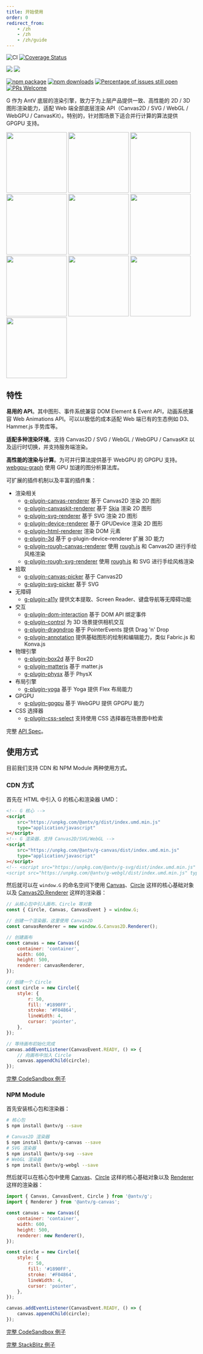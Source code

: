 ```yaml
---
title: 开始使用
order: 0
redirect_from:
    - /zh
    - /zh
    - /zh/guide
---
```


![CI](https://github.com/antvis/g/workflows/CI/badge.svg) [![Coverage Status](https://coveralls.io/repos/github/antvis/g/badge.svg?branch=next)](https://coveralls.io/github/antvis/g?branch=next)

![](https://img.shields.io/badge/language-typescript-blue.svg) ![](https://img.shields.io/badge/license-MIT-000000.svg)

[![npm package](https://img.shields.io/npm/v/@antv/g)](https://www.npmjs.com/package/@antv/g) [![npm downloads](http://img.shields.io/npm/dm/@antv/g)](https://www.npmjs.com/package/@antv/g) [![Percentage of issues still open](http://isitmaintained.com/badge/open/antvis/g.svg)](http://isitmaintained.com/project/antvis/g 'Percentage of issues still open') [![PRs Welcome](https://img.shields.io/badge/PRs-welcome-brightgreen.svg?style=shields)](https://github.com/antvis/g/pulls)

G 作为 AntV 底层的渲染引擎，致力于为上层产品提供一致、高性能的 2D / 3D 图形渲染能力，适配 Web 端全部底层渲染 API（Canvas2D / SVG / WebGL / WebGPU / CanvasKit）。特别的，针对图场景下适合并行计算的算法提供 GPGPU 支持。

<p>
  <a href="/zh/examples/ecosystem/d3#d3-force-directed-graph"><img height="160" src="https://gw.alipayobjects.com/mdn/rms_6ae20b/afts/img/A*PovRRJtsBMIAAAAAAAAAAAAAARQnAQ" /></a>
<a href="/zh/examples/ecosystem/d3#d3-barchart"><img height="160" src="https://gw.alipayobjects.com/mdn/rms_6ae20b/afts/img/A*h6vDS6eRVFoAAAAAAAAAAAAAARQnAQ" /></a>
<a href="/zh/examples/plugins/rough#rough-d3-barchart"><img height="160" src="https://gw.alipayobjects.com/mdn/rms_6ae20b/afts/img/A*aJaFSrYOLXMAAAAAAAAAAAAAARQnAQ" /></a>
<a href="/zh/examples/plugins/yoga#yoga-text"><img height="160" src="https://gw.alipayobjects.com/mdn/rms_6ae20b/afts/img/A*IH1fSJN9fsMAAAAAAAAAAAAAARQnAQ" /></a>
<a href="/zh/examples/plugins/physics-engine#box2d"><img height="160" src="https://gw.alipayobjects.com/mdn/rms_6ae20b/afts/img/A*Qw5OQLGQy_4AAAAAAAAAAAAAARQnAQ" /></a>
<a href="/zh/examples/plugins/rough#rough"><img height="160" src="https://gw.alipayobjects.com/mdn/rms_6ae20b/afts/img/A*d4iiS5_3YVIAAAAAAAAAAAAAARQnAQ" /></a>
<a href="/zh/examples/plugins/canvaskit#skottie"><img height="160" src="https://gw.alipayobjects.com/mdn/rms_6ae20b/afts/img/A*_usaTqSm6vYAAAAAAAAAAAAAARQnAQ" /></a>
<a href="/zh/examples/plugins/canvaskit#canvaskit-particles"><img height="160" src="https://gw.alipayobjects.com/mdn/rms_6ae20b/afts/img/A*919sR5Oxx_kAAAAAAAAAAAAAARQnAQ" /></a>
<a href="/zh/examples/3d/geometry#sphere"><img height="160" src="https://gw.alipayobjects.com/mdn/rms_6ae20b/afts/img/A*bsj2S4upLBgAAAAAAAAAAAAAARQnAQ" /></a>
<a href="/zh/examples/3d/3d-basic#force-3d"><img height="160" src="https://gw.alipayobjects.com/mdn/rms_6ae20b/afts/img/A*3XFxQKWOeKoAAAAAAAAAAAAAARQnAQ" /></a>
</p>

## 特性

**易用的 API**。其中图形、事件系统兼容 DOM Element & Event API，动画系统兼容 Web Animations API。可以以极低的成本适配 Web 端已有的生态例如 D3、Hammer.js 手势库等。

**适配多种渲染环境**。支持 Canvas2D / SVG / WebGL / WebGPU / CanvasKit 以及运行时切换，并支持服务端渲染。

**高性能的渲染与计算**。为可并行算法提供基于 WebGPU 的 GPGPU 支持。[webgpu-graph](/api/basic/concept/basic/concept/basic/concept/basic/concept/gpgpu/webgpu-graph) 使用 GPU 加速的图分析算法库。

可扩展的插件机制以及丰富的插件集：

- 渲染相关
  - [g-plugin-canvas-renderer](/plugins/canvas-renderer) 基于 Canvas2D 渲染 2D 图形
  - [g-plugin-canvaskit-renderer](/plugins/canvaskit-renderer) 基于 [Skia](https://skia.org/docs/user/modules/quickstart) 渲染 2D 图形
  - [g-plugin-svg-renderer](/plugins/svg-renderer) 基于 SVG 渲染 2D 图形
  - [g-plugin-device-renderer](/plugins/device-renderer) 基于 GPUDevice 渲染 2D 图形
  - [g-plugin-html-renderer](/plugins/html-renderer) 渲染 DOM 元素
  - [g-plugin-3d](/plugins/3d) 基于 g-plugin-device-renderer 扩展 3D 能力
  - [g-plugin-rough-canvas-renderer](/plugins/rough-canvas-renderer) 使用 [rough.js](https://roughjs.com/) 和 Canvas2D 进行手绘风格渲染
  - [g-plugin-rough-svg-renderer](/plugins/rough-svg-renderer) 使用 [rough.js](https://roughjs.com/) 和 SVG 进行手绘风格渲染
- 拾取
  - [g-plugin-canvas-picker](/plugins/canvas-picker) 基于 Canvas2D
  - [g-plugin-svg-picker](/plugins/svg-picker) 基于 SVG
- 无障碍
  - [g-plugin-a11y](/plugins/a11y) 提供文本提取、Screen Reader、键盘导航等无障碍功能
- 交互
  - [g-plugin-dom-interaction](/plugins/dom-interaction) 基于 DOM API 绑定事件
  - [g-plugin-control](/plugins/control) 为 3D 场景提供相机交互
  - [g-plugin-dragndrop](/plugins/dragndrop) 基于 PointerEvents 提供 Drag 'n' Drop
  - [g-plugin-annotation](/plugins/annotation) 提供基础图形的绘制和编辑能力，类似 Fabric.js 和 Konva.js
- 物理引擎
  - [g-plugin-box2d](/plugins/box2d) 基于 Box2D
  - [g-plugin-matterjs](/plugins/matterjs) 基于 matter.js
  - [g-plugin-physx](/plugins/physics-engine) 基于 PhysX
- 布局引擎
  - [g-plugin-yoga](/plugins/yoga) 基于 Yoga 提供 Flex 布局能力
- GPGPU
  - [g-plugin-gpgpu](/plugins/gpgpu) 基于 WebGPU 提供 GPGPU 能力
- CSS 选择器
  - [g-plugin-css-select](/plugins/css-select) 支持使用 CSS 选择器在场景图中检索

完整 [API Spec](/api/basic/concept/basic/concept/basic/concept/basic/concept)。

## 使用方式

目前我们支持 CDN 和 NPM Module 两种使用方式。

### CDN 方式

首先在 HTML 中引入 G 的核心和渲染器 UMD：

```html
<!-- G 核心 -->
<script
    src="https://unpkg.com/@antv/g/dist/index.umd.min.js"
    type="application/javascript"
></script>
<!-- G 渲染器，支持 Canvas2D/SVG/WebGL -->
<script
    src="https://unpkg.com/@antv/g-canvas/dist/index.umd.min.js"
    type="application/javascript"
></script>
<!-- <script src="https://unpkg.com/@antv/g-svg/dist/index.umd.min.js" type="application/javascript"></script>
<script src="https://unpkg.com/@antv/g-webgl/dist/index.umd.min.js" type="application/javascript"></script> -->
```

然后就可以在 `window.G` 的命名空间下使用 [Canvas](/api/basic/concept/basic/concept/basic/concept/basic/concept/canvas/intro)、[Circle](/api/basic/concept/basic/concept/basic/concept/basic/concept/basic/circle) 这样的核心基础对象以及 [Canvas2D.Renderer](/api/basic/concept/basic/concept/basic/concept/basic/concept/renderer/canvas) 这样的渲染器：

```js
// 从核心包中引入画布、Circle 等对象
const { Circle, Canvas, CanvasEvent } = window.G;

// 创建一个渲染器，这里使用 Canvas2D
const canvasRenderer = new window.G.Canvas2D.Renderer();

// 创建画布
const canvas = new Canvas({
    container: 'container',
    width: 600,
    height: 500,
    renderer: canvasRenderer,
});

// 创建一个 Circle
const circle = new Circle({
    style: {
        r: 50,
        fill: '#1890FF',
        stroke: '#F04864',
        lineWidth: 4,
        cursor: 'pointer',
    },
});

// 等待画布初始化完成
canvas.addEventListener(CanvasEvent.READY, () => {
    // 向画布中加入 Circle
    canvas.appendChild(circle);
});
```

[完整 CodeSandbox 例子](https://codesandbox.io/s/yi-umd-xing-shi-shi-yong-g-701x5?file=/index.js)

### NPM Module

首先安装核心包和渲染器：

```bash
# 核心包
$ npm install @antv/g --save

# Canvas2D 渲染器
$ npm install @antv/g-canvas --save
# SVG 渲染器
$ npm install @antv/g-svg --save
# WebGL 渲染器
$ npm install @antv/g-webgl --save
```

然后就可以在核心包中使用 [Canvas](/api/basic/concept/basic/concept/basic/concept/basic/concept/canvas/intro)、[Circle](/api/basic/concept/basic/concept/basic/concept/basic/concept/basic/circle) 这样的核心基础对象以及 [Renderer](/api/basic/concept/basic/concept/basic/concept/basic/concept/renderer/canvas) 这样的渲染器：

```js
import { Canvas, CanvasEvent, Circle } from '@antv/g';
import { Renderer } from '@antv/g-canvas';

const canvas = new Canvas({
    container: 'container',
    width: 600,
    height: 500,
    renderer: new Renderer(),
});

const circle = new Circle({
    style: {
        r: 50,
        fill: '#1890FF',
        stroke: '#F04864',
        lineWidth: 4,
        cursor: 'pointer',
    },
});

canvas.addEventListener(CanvasEvent.READY, () => {
    canvas.appendChild(circle);
});
```

[完整 CodeSandbox 例子](https://codesandbox.io/s/yi-npm-module-xing-shi-shi-yong-g-wjfux?file=/index.js)

[完整 StackBlitz 例子](https://stackblitz.com/edit/vitejs-vite-nnas74?file=src/main.ts)
